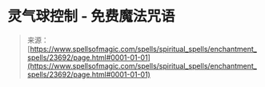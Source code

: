 <!--yml

category: 未分类

date: 2024-06-12 19:08:59

-->

# 灵气球控制 - 免费魔法咒语

> 来源：[https://www.spellsofmagic.com/spells/spiritual_spells/enchantment_spells/23692/page.html#0001-01-01](https://www.spellsofmagic.com/spells/spiritual_spells/enchantment_spells/23692/page.html#0001-01-01)
